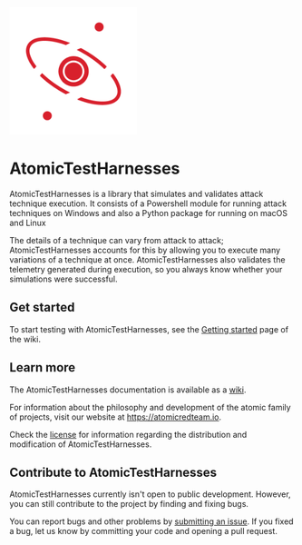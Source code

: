 <p><img src="assets/logo.png" width="225px" /></p>

# AtomicTestHarnesses

AtomicTestHarnesses is a library that simulates and validates attack technique
execution. It consists of a Powershell module for running attack techniques on
Windows and also a Python package for running on macOS and Linux

The details of a technique can vary from attack to attack; AtomicTestHarnesses
accounts for this by allowing you to execute many variations of a technique at
once. AtomicTestHarnesses also validates the telemetry generated during
execution, so you always know whether your simulations were successful.

## Get started

To start testing with AtomicTestHarnesses, see the [Getting started](https://github.com/redcanaryco/AtomicTestHarnesses/wiki/)
page of the wiki.

## Learn more

The AtomicTestHarnesses documentation is available as a [wiki](https://github.com/redcanaryco/AtomicTestHarnesses/wiki/).

For information about the philosophy and development of the atomic family of
projects, visit our website at <https://atomicredteam.io>.

Check the [license](LICENSE) for information regarding the distribution and
modification of AtomicTestHarnesses.

## Contribute to AtomicTestHarnesses

AtomicTestHarnesses currently isn't open to public development. However, you can
still contribute to the project by finding and fixing bugs.

You can report bugs and other problems by [submitting an issue](https://github.com/redcanaryco/AtomicTestHarnesses/issues/new).
If you fixed a bug, let us know by committing your code and opening a pull
request.
